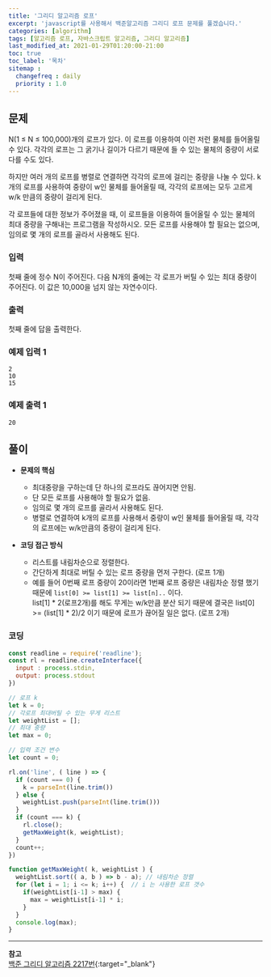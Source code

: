 ```yaml
---
title: '그리디 알고리즘 로프'
excerpt: 'javascript를 사용해서 백준알고리즘 그리디 로프 문제를 풀겠습니다.' 
categories: [algorithm]
tags: [알고리즘 로프, 자바스크립트 알고리즘, 그리디 알고리즘]
last_modified_at: 2021-01-29T01:20:00-21:00 
toc: true 
toc_label: '목차'
sitemap :
  changefreq : daily
  priority : 1.0
---
```


## 문제

N(1 ≤ N ≤ 100,000)개의 로프가 있다. 이 로프를 이용하여 이런 저런 물체를 들어올릴 수 있다. 각각의 로프는 그 굵기나 길이가 다르기 때문에 들 수 있는 물체의 중량이 서로 다를 수도 있다.

하지만 여러 개의 로프를 병렬로 연결하면 각각의 로프에 걸리는 중량을 나눌 수 있다. k개의 로프를 사용하여 중량이 w인 물체를 들어올릴 때, 각각의 로프에는 모두 고르게 w/k 만큼의 중량이 걸리게 된다.

각 로프들에 대한 정보가 주어졌을 때, 이 로프들을 이용하여 들어올릴 수 있는 물체의 최대 중량을 구해내는 프로그램을 작성하시오. 모든 로프를 사용해야 할 필요는 없으며, 임의로 몇 개의 로프를 골라서 사용해도
된다.

### 입력

첫째 줄에 정수 N이 주어진다. 다음 N개의 줄에는 각 로프가 버틸 수 있는 최대 중량이 주어진다. 이 값은 10,000을 넘지 않는 자연수이다.

### 출력

첫째 줄에 답을 출력한다.

### 예제 입력 1

```
2
10
15
```

### 예제 출력 1

```
20
```

## 풀이

- **문제의 핵심**
  - 최대중량을 구하는데 단 하나의 로프라도 끊어지면 안됨.
  - 단 모든 로프를 사용해야 할 필요가 없음.
  - 임의로 몇 개의 로프를 골라서 사용해도 된다.
  - 병렬로 연결하여 k개의 로프를 사용해서 중량이 w인 물체를 들어올릴 때, 각각의 로프에는 w/k만큼의 중량이 걸리게 된다.
  
  
- **코딩 접근 방식**
  - 리스트를 내림차순으로 정렬한다.
  - 간단하게 최대로 버틸 수 있는 로프 중량을 먼저 구한다. (로프 1개)
  - 예를 들어 0번째 로프 중량이 20이라면 1번째 로프 중량은 내림차순 정렬 했기 때문에
  `list[0] >= list[1] >= list[n]..` 이다. <br> list[1] * 2(로프2개)를 해도 무게는 w/k만큼 분산 되기 때문에 결국은
    list[0] >= (list[1] * 2)/2 이기 때문에 로프가 끊어질 일은 없다. (로프 2개)
  

### 코딩

```js
const readline = require('readline');
const rl = readline.createInterface({
  input : process.stdin,
  output: process.stdout
})

// 로프 k
let k = 0;
// 각로프 최대버틸 수 있는 무게 리스트
let weightList = [];
// 최대 중량
let max = 0;

// 입력 조건 변수
let count = 0;

rl.on('line', ( line ) => {
  if (count === 0) {
    k = parseInt(line.trim())
  } else {
    weightList.push(parseInt(line.trim()))
  }
  if (count === k) {
    rl.close();
    getMaxWeight(k, weightList);
  }
  count++;
})

function getMaxWeight( k, weightList ) {
  weightList.sort(( a, b ) => b - a); // 내림차순 정렬
  for (let i = 1; i <= k; i++) {  // i 는 사용한 로프 갯수
    if(weightList[i-1] > max) {
      max = weightList[i-1] * i;
    }
  }
  console.log(max);
}

```

---

**참고** <br>
[백준 그리디 알고리즘 2217번](https://www.acmicpc.net/problem/2217){:target="\_blank"} <br>
